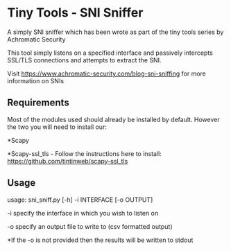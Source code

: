 # Tiny Tools - SNI Sniffer

A simply SNI sniffer which has been wrote as part of the tiny tools series by Achromatic Security

This tool simply listens on a specified interface and passively intercepts SSL/TLS connections and attempts to extract the SNI.

Visit https://www.achromatic-security.com/blog-sni-sniffing for more information on SNIs

## Requirements

Most of the modules used should already be installed by default. However the two you will need to install our:

*Scapy

*Scapy-ssl_tls - Follow the instructions here to install: https://github.com/tintinweb/scapy-ssl_tls

## Usage

usage: sni_sniff.py [-h] -i INTERFACE [-o OUTPUT]

-i specify the interface in which you wish to listen on

-o specify an output file to write to (csv formatted output)

*If the -o is not provided then the results will be written to stdout

